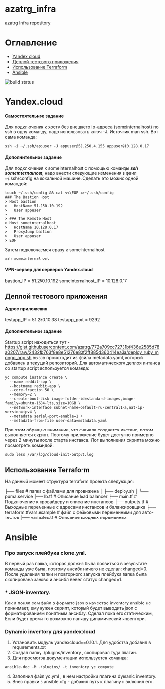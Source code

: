 # azatrg_infra
azatrg Infra repository

# Оглавление

- [Yandex cloud ](#yandex.cloud)
- [Деплой тестового приложения](#Деплой-Тестового-приложения)
- [Использование Terraform](#-Использование-Terraform)
- [Ansible](#-ansible)

![build status](https://github.com/azatrg/azatrg_infra/actions/workflows/run-tests.yml/badge.svg)

# Yandex.cloud

#### Самостоятельное задание

Для подключения к хосту без внешнего ip-адреса (someinternalhost) по ssh в одну команду, надо использовать ключ -J. Источник man ssh. Вот сама команда:

```
ssh -i ~/.ssh/appuser -J appuser@51.250.4.155 appuser@10.128.0.17
```

#### Дополнительное задание

Для подключения к someinternalhost с помощью команды ***ssh someinternalhost***, надо внести следующие изменения в файл ~/.ssh/config на локальной машине. Сделать это можно одной командой:

```
touch ~/.ssh/config && cat <<\EOF >>~/.ssh/config
### The Bastion Host
> Host bastion
>   HostName 51.250.10.192
>   User appuser
>
> ### The Remote Host
> Host someinternalhost
>   HostName 10.128.0.17
>   ProxyJump bastion
>   User appuser
> EOF
```
Затем подключаемся сразу к someinternalhost
```
ssh someinternalhost
```

#### VPN-сервер для серверов Yandex.cloud

bastion_IP = 51.250.10.192
someinternalhost_IP = 10.128.0.17


## Деплой тестового приложения

#### Адрес приложения

testapp_IP = 51.250.10.38
testapp_port = 9292

#### Дополнительное задание

Startup script находиться тут - https://gist.githubusercontent.com/azatrg/772a709cc72731bf436e2585d78a0207/raw/2432fb763f8e8e51276e83f2ff885d360414ea3a/deploy_ruby_mongo_app.sh
вызов происходит из файла metadata.yaml, который добавлен в текущий репозиторий. Для автоматического деплоя интанса со startup script используется команда:
```
yc compute instance create \
  --name reddit-app \
  --hostname reddit-app \
  --core-fraction 50 \
  --memory=2 \
  --create-boot-disk image-folder-id=standard-images,image-family=ubuntu-1604-lts,size=10GB \
  --network-interface subnet-name=default-ru-central1-a,nat-ip-version=ipv4 \
  --metadata serial-port-enable=1 \
  --metadata-from-file user-data=metadata.yaml
```

При этом обращаю внимание, что сначала создается инстанс, потом выполняется скрипт. Поэтому приложение будет доступно примерно через 2 минуты после старта инстанса. Лог выполнения скрипта можно посмотреть командой:
```
sudo less /var/log/cloud-init-output.log
```

## Использование Terraform


На данный момент структура terraform проекта следующая:

├── files         # папка с файлами для провижена
│   ├── deploy.sh
│   └── puma.service
├── lb.tf         # Описание load balancer
├── main.tf       # Подключение к провайдеру и описание инстансов
├── outputs.tf    # Выходные переменные с адресами инстансов и балансировщика
├── terraform.tfvars.example  # файл с фейковыми переменными для авто-тестов
├── variables.tf  # Описание входных переменных


# Ansible

### Про запуск плейбука clone.yml.
В первый раз папка, которая должна была появиться в результате команды уже была, поэтому ансибл ничего не сделал: changed=0. После удаления папки и повторного запуска плейбука папка была скопирована заново и ансибл вевел статус changed=1.

### * JSON-inventory.

Как я понял сам файл в формате json в качестве inventory ansible не принимает, ему нужен скрипт, который будет выводить json с форматированием понятным ансиблу. Сделал пока его статическим, Если будет время то возможно напишу динамический инвентори.

### Dynamic inventory для yandexcloud

1. Установить модуль yandexcloud==0.10.1. Для удобства добавил в requirements.txt
2. Создал папку ./plugins/inventory , скопировал туда плагин.
3. Для просмотра документации используется команда:
```
ansible-doc -M ./plugins/ -t inventory yc_compute
```
4. Заполнил файл yc.yml , в нем настройки плагина dymanic inventory.
5. Внес правки в ansible.cfg - добавил путь к плагину и включил его.
